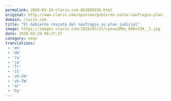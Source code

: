 ```yaml
---
permalink: 2018-03-29-clarin.com-863885638.html
original: http://www.clarin.com/opinion/gobierno-salva-naufragio-plan-judicial_0_BkrVDqK5f.html
domain: clarin.com
title: "El Gobierno rescata del naufragio su plan judicial"
image: https://images.clarin.com/2018/03/21/rynua1M9z_600x338__1.jpg
date: 2018-03-29 00:27:27
category: news
translations: 
 - 'en'
 - 'de'
 - 'ru'
 - 'ja'
 - 'fr'
 - 'it'
 - 'zh-CN'
 - 'zh-TW'
 - 'ar'
 - 'hy'
---
```


